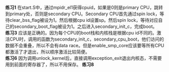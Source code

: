 **练习1** 在start.S中，通过mpidr_el1获得cpuid，如果是0则是primary CPU，跳转到primary处，否则是secondary CPU。Secondary CPU首先通过spin lock，等待clear_bss_flag被设为1。然后根据cpu id设置sp。然后spin lock，等待对应自己的secondary_boot_flag被设为1。之后进入secondary_init_c，完成boot。  
**练习3** 应该是正确的。因为每个CPU的boot栈和内核栈是根据cpu id不同的。激活CPU时，调用的函数为secondary_init_c，secondary_cpu_boot，他们访问的数据不会重叠，所以不会有data race。但是enable_smp_core应该要等所有CPU都激活了才退出，所以顺序激活比较简便。  
**练习6** 因为调用unlock_kernel后，直接调用exception_exit退出内核态，不需要用到前面的寄存器了，所以不用保存。
**练习8** 